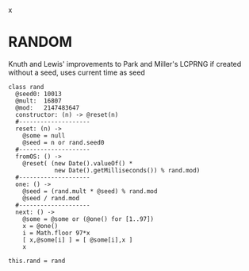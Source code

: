 x

# RANDOM

Knuth and Lewis' improvements to Park and Miller's LCPRNG
if created without a seed, uses current time as seed

    class rand
      @seed0: 10013
      @mult:  16807
      @mod:   2147483647
      constructor: (n) -> @reset(n)
      #--------------------
      reset: (n) ->
        @some = null
        @seed = n or rand.seed0
      #--------------------
      fromOS: () ->
        @reset( (new Date().valueOf() *
                 new Date().getMilliseconds()) % rand.mod)
      #--------------------
      one: () ->
        @seed = (rand.mult * @seed) % rand.mod
        @seed / rand.mod
      #--------------------
      next: () ->
        @some = @some or (@one() for [1..97])
        x = @one()
        i = Math.floor 97*x
        [ x,@some[i] ] = [ @some[i],x ]
        x

    this.rand = rand


